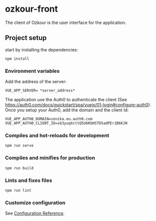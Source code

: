 # ozkour-front
The client of Ozkour is the user interface for the application.

## Project setup

start by installing the dependencies:
```
npm install
```

### Environment variables
Add the address of the server: 
```
VUE_APP_SERVER= *server_address*
```

The application use the Auth0 to authenticate the client (See https://auth0.com/docs/quickstart/spa/vuejs/01-login#configure-auth0).
Once you setup your Auth0, add the domain and the client Id:
```
VUE_APP_AUTH0_DOMAIN=zenika.eu.auth0.com
VUE_APP_AUTH0_CLIENT_ID=sb3yuqXcttQ5U6KbHSTD5adPEr1B6KJN
```

### Compiles and hot-reloads for development
```
npm run serve
```

### Compiles and minifies for production
```
npm run build
```

### Lints and fixes files
```
npm run lint
```

### Customize configuration
See [Configuration Reference](https://cli.vuejs.org/config/).


